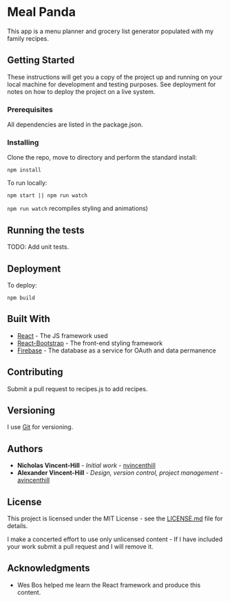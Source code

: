 # Meal Panda

This app is a menu planner and grocery list generator populated with my family recipes.

## Getting Started

These instructions will get you a copy of the project up and running on your local machine for development and testing purposes. See deployment for notes on how to deploy the project on a live system.

### Prerequisites

All dependencies are listed in the package.json.

### Installing

Clone the repo, move to directory and perform the standard install:

```
npm install
```

To run locally: 

```
npm start || npm run watch
```

```npm run watch``` recompiles styling and animations)

## Running the tests

TODO: Add unit tests.

<!-- ### Break down into end to end tests

Explain what these tests test and why

```
Give an example
```

### And coding style tests

Explain what these tests test and why

```
Give an example
```
 -->
## Deployment

To deploy:

```
npm build
```

## Built With

* [React](https://reactjs.org/) - The JS framework used
* [React-Bootstrap](https://reactjs.org/) - The front-end styling framework
* [Firebase](https://firebase.google.com/) - The database as a service for OAuth and data permanence 

## Contributing

Submit a pull request to recipes.js to add recipes.

## Versioning

I use [Git](https://git-scm.com/) for versioning.

## Authors

* **Nicholas Vincent-Hill** - *Initial work* - [nvincenthill](https://github.com/nvincenthill)
* **Alexander Vincent-Hill** - *Design, version control, project management* - [avincenthill](https://github.com/avincenthill)

## License

This project is licensed under the MIT License - see the [LICENSE.md](LICENSE.md) file for details.

I make a concerted effort to use only unlicensed content - If I have included your work submit a pull request and I will remove it.

## Acknowledgments

* Wes Bos helped me learn the React framework and produce this content.